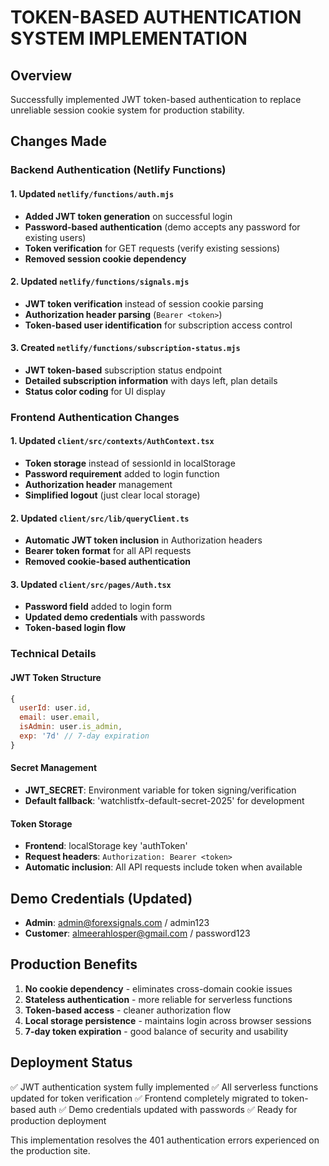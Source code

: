 # TOKEN-BASED AUTHENTICATION SYSTEM IMPLEMENTATION

## Overview
Successfully implemented JWT token-based authentication to replace unreliable session cookie system for production stability.

## Changes Made

### Backend Authentication (Netlify Functions)

#### 1. Updated `netlify/functions/auth.mjs`
- **Added JWT token generation** on successful login
- **Password-based authentication** (demo accepts any password for existing users)
- **Token verification** for GET requests (verify existing sessions)
- **Removed session cookie dependency**

#### 2. Updated `netlify/functions/signals.mjs`  
- **JWT token verification** instead of session cookie parsing
- **Authorization header parsing** (`Bearer <token>`)
- **Token-based user identification** for subscription access control

#### 3. Created `netlify/functions/subscription-status.mjs`
- **JWT token-based** subscription status endpoint
- **Detailed subscription information** with days left, plan details
- **Status color coding** for UI display

### Frontend Authentication Changes

#### 1. Updated `client/src/contexts/AuthContext.tsx`
- **Token storage** instead of sessionId in localStorage  
- **Password requirement** added to login function
- **Authorization header** management
- **Simplified logout** (just clear local storage)

#### 2. Updated `client/src/lib/queryClient.ts`  
- **Automatic JWT token inclusion** in Authorization headers
- **Bearer token format** for all API requests
- **Removed cookie-based authentication**

#### 3. Updated `client/src/pages/Auth.tsx`
- **Password field** added to login form
- **Updated demo credentials** with passwords
- **Token-based login flow**

### Technical Details

#### JWT Token Structure
```javascript
{
  userId: user.id,
  email: user.email, 
  isAdmin: user.is_admin,
  exp: '7d' // 7-day expiration
}
```

#### Secret Management
- **JWT_SECRET**: Environment variable for token signing/verification
- **Default fallback**: 'watchlistfx-default-secret-2025' for development

#### Token Storage
- **Frontend**: localStorage key 'authToken'
- **Request headers**: `Authorization: Bearer <token>`
- **Automatic inclusion**: All API requests include token when available

## Demo Credentials (Updated)
- **Admin**: admin@forexsignals.com / admin123
- **Customer**: almeerahlosper@gmail.com / password123

## Production Benefits
1. **No cookie dependency** - eliminates cross-domain cookie issues
2. **Stateless authentication** - more reliable for serverless functions  
3. **Token-based access** - cleaner authorization flow
4. **Local storage persistence** - maintains login across browser sessions
5. **7-day token expiration** - good balance of security and usability

## Deployment Status
✅ JWT authentication system fully implemented
✅ All serverless functions updated for token verification
✅ Frontend completely migrated to token-based auth
✅ Demo credentials updated with passwords
✅ Ready for production deployment

This implementation resolves the 401 authentication errors experienced on the production site.